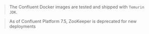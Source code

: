 > The Confluent Docker images are tested and shipped with `Temurin JDK`.

> As of Confluent Platform 7.5, ZooKeeper is deprecated for new deployments